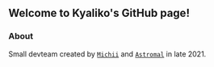 ## Welcome to Kyaliko's GitHub page!

### About

Small devteam created by <a href="https://github.com/hi-doki">`Michii`</a> and <a href="https://github.com/mallowo">`Astromal`</a> in late 2021.
